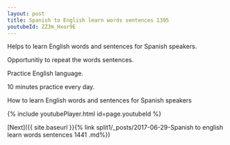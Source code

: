 ```yaml
---
layout: post
title: Spanish to English learn words sentences 1395 
youtubeId: ZZ3m_Hxor9E
---
```

 
 
Helps to learn English words and sentences for Spanish speakers.

Opportunitiy to repeat the words sentences. 

Practice English language. 
 
10 minutes practice every day. 
 
How to learn English words and sentences for Spanish speakers 
 
{% include youtubePlayer.html id=page.youtubeId %}
 
 
[Next]({{ site.baseurl }}{% link  split1/_posts/2017-06-29-Spanish to english learn words sentences 1441 .md%})
 

